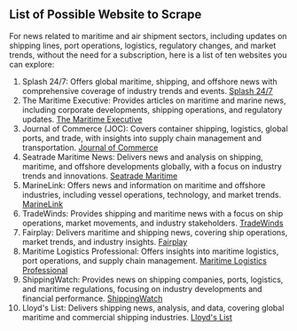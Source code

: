 ## List of Possible Website to Scrape

For news related to maritime and air shipment sectors, including updates on shipping lines, port operations, logistics, regulatory changes, and market trends, without the need for a subscription, here is a list of ten websites you can explore:

1. Splash 24/7: Offers global maritime, shipping, and offshore news with comprehensive coverage of industry trends and events. [Splash 24/7](https://splash247.com)
2. The Maritime Executive: Provides articles on maritime and marine news, including corporate developments, shipping operations, and regulatory updates. [The Maritime Executive](https://maritime-executive.com)
3. Journal of Commerce (JOC): Covers container shipping, logistics, global ports, and trade, with insights into supply chain management and transportation. [Journal of Commerce](https://www.joc.com)
4. Seatrade Maritime News: Delivers news and analysis on shipping, maritime, and offshore developments globally, with a focus on industry trends and innovations. [Seatrade Maritime](https://www.seatrade-maritime.com)
5. MarineLink: Offers news and information on maritime and offshore industries, including vessel operations, technology, and market trends. [MarineLink](https://www.marinelink.com)
6. TradeWinds: Provides shipping and maritime news with a focus on ship operations, market movements, and industry stakeholders. [TradeWinds](https://www.tradewindsnews.com)
7. Fairplay: Delivers maritime and shipping news, covering ship operations, market trends, and industry insights. [Fairplay](https://fairplay.ihs.com)
8. Maritime Logistics Professional: Offers insights into maritime logistics, port operations, and supply chain management. [Maritime Logistics Professional](https://www.maritimelogisticsprofessional.com)
9. ShippingWatch: Provides news on shipping companies, ports, logistics, and maritime regulations, focusing on industry developments and financial performance. [ShippingWatch](https://shippingwatch.com)
10. Lloyd's List: Delivers shipping news, analysis, and data, covering global maritime and commercial shipping industries. [Lloyd's List](https://lloydslist.maritimeintelligence.informa.com)